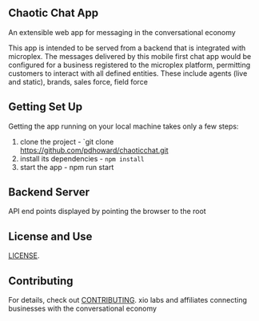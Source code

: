 
## Chaotic Chat App

An extensible web app for messaging in the conversational economy

This app is intended to be served from a backend that is integrated with microplex. The messages delivered by this mobile first chat app would be configured for a business registered to the microplex platform, permitting customers to interact with all defined entities. These include agents (live and static), brands, sales force, field force

## Getting Set Up

Getting the app running on your local machine takes only a few steps:

1. clone the project - `git clone https://github.com/pdhoward/chaoticchat.git
2. install its dependencies - `npm install`
3. start the app - npm run start

## Backend Server

API end points displayed by pointing the browser to the root

## License and Use
 [LICENSE](LICENSE.txt).

## Contributing

For details, check out [CONTRIBUTING](CONTRIBUTING.md).
xio labs and affiliates
connecting businesses with the conversational economy
